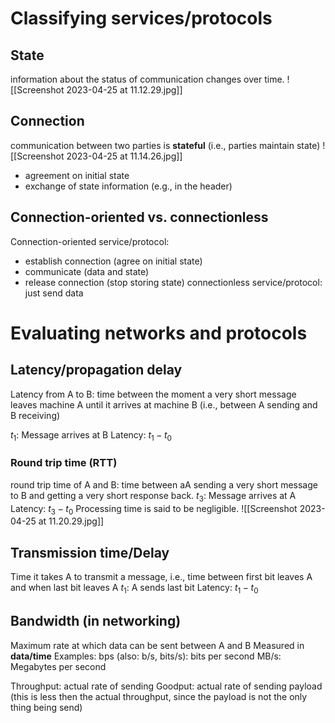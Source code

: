 # Classifying services/protocols
## State
information about the status of communication changes over time. 
![[Screenshot 2023-04-25 at 11.12.29.jpg]]
## Connection
communication between two parties is **stateful** (i.e., parties maintain state)
![[Screenshot 2023-04-25 at 11.14.26.jpg]]
- agreement on initial state
- exchange of state information (e.g., in the header)

## Connection-oriented vs. connectionless
Connection-oriented service/protocol: 
- establish connection (agree on initial state)
- communicate (data and state)
- release connection (stop storing state)
connectionless service/protocol: just send data

# Evaluating networks and protocols
## Latency/propagation delay
Latency from A to B: time between the moment a very short message leaves machine A until it arrives at machine B (i.e., between A sending and B receiving)

$t_1$: Message arrives at B
Latency: $t_{1} - t_{0}$

### Round trip time (RTT)
round trip time of A and B: time between aA sending a very short message to B and getting a very short response back. 
$t_{3}$: Message arrives at A
Latency: $t_{3} - t_{0}$
Processing time is said to be negligible. 
![[Screenshot 2023-04-25 at 11.20.29.jpg]]

## Transmission time/Delay
Time it takes A to transmit a message, i.e., time between first bit leaves A and when last bit leaves A
$t_1$: A sends last bit
Latency: $t_{1} - t_{0}$

## Bandwidth (in networking)
Maximum rate at which data can be sent between A and B
Measured in **data/time**
Examples:
bps (also: b/s, bits/s): bits per second
MB/s: Megabytes per second

Throughput: actual rate of sending
Goodput: actual rate of sending payload (this is less then the actual throughput, since the payload is not the only thing being send)
